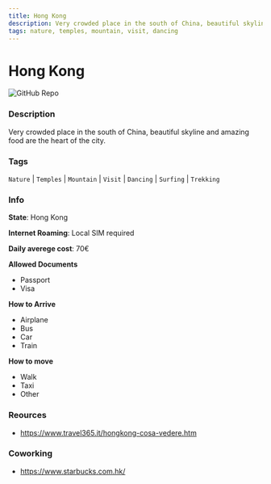 ```yaml
---
title: Hong Kong
description: Very crowded place in the south of China, beautiful skyline and amazing food are the heart of the city.
tags: nature, temples, mountain, visit, dancing
---
```

        

# Hong Kong

![GitHub Repo](https://img.shields.io/static/v1?label=category&message=digital-nomads&color=green)

### Description

Very crowded place in the south of China, beautiful skyline and amazing food are the heart of the city.

### Tags

`Nature` | `Temples` | `Mountain` | `Visit` | `Dancing` | `Surfing` | `Trekking`

### Info

**State**: Hong Kong

**Internet Roaming**: Local SIM required

**Daily averege cost**: 70€

**Allowed Documents**

- Passport
- Visa

**How to Arrive**

- Airplane
- Bus
- Car
- Train

**How to move**

- Walk
- Taxi
- Other

### Reources

- https://www.travel365.it/hongkong-cosa-vedere.htm

### Coworking

- https://www.starbucks.com.hk/
